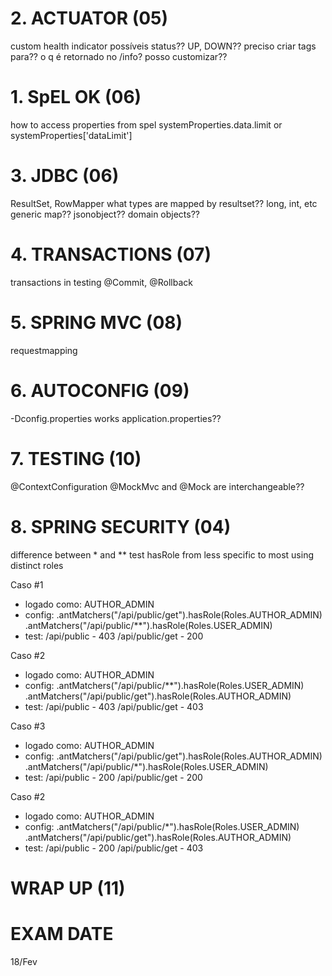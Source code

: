 # 2. ACTUATOR (05)
custom health indicator
possíveis status??
UP, DOWN??
preciso criar tags para??
o q é retornado no /info? posso customizar??

# 1. SpEL OK (06)
how to access properties from spel
systemProperties.data.limit 
or
systemProperties['dataLimit']



# 3. JDBC (06)
ResultSet, RowMapper
what types are mapped by resultset??
long, int, etc
generic map??
jsonobject??
domain objects??

# 4. TRANSACTIONS (07)
transactions in testing
@Commit, @Rollback

# 5. SPRING MVC (08)
requestmapping

# 6. AUTOCONFIG (09)
-Dconfig.properties works application.properties??

# 7. TESTING (10)
@ContextConfiguration
@MockMvc and @Mock are interchangeable??

# 8. SPRING SECURITY (04)
difference between * and **
test hasRole from less specific to most using distinct roles

Caso #1
- logado como: 
	AUTHOR_ADMIN
- config:
	.antMatchers("/api/public/get").hasRole(Roles.AUTHOR_ADMIN)
	.antMatchers("/api/public/**").hasRole(Roles.USER_ADMIN)
- test:
	/api/public     - 403
	/api/public/get - 200

Caso #2
- logado como: 
	AUTHOR_ADMIN
- config:
	.antMatchers("/api/public/**").hasRole(Roles.USER_ADMIN)
	.antMatchers("/api/public/get").hasRole(Roles.AUTHOR_ADMIN)	
- test:
	/api/public     - 403
	/api/public/get - 403
	
Caso #3
- logado como: 
	AUTHOR_ADMIN
- config:
	.antMatchers("/api/public/get").hasRole(Roles.AUTHOR_ADMIN)
	.antMatchers("/api/public/*").hasRole(Roles.USER_ADMIN)
- test:
	/api/public     - 200
	/api/public/get - 200
	
Caso #2
- logado como: 
	AUTHOR_ADMIN
- config:
	.antMatchers("/api/public/*").hasRole(Roles.USER_ADMIN)
	.antMatchers("/api/public/get").hasRole(Roles.AUTHOR_ADMIN)	
- test:
	/api/public     - 200
	/api/public/get - 403

# WRAP UP (11)

# EXAM DATE
18/Fev